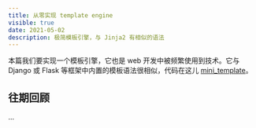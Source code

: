 ```yaml
---
title: 从零实现 template engine
visible: true
date: 2021-05-02
description: 极简模板引擎，与 Jinja2 有相似的语法
---
```


本篇我们要实现一个模板引擎，它也是 web 开发中被频繁使用到技术。它与 Django 或 Flask 等框架中内置的模板语法很相似，代码在这儿 [mini_template](https://github.com/cymoo/mini_template)。

## 往期回顾

...

## 